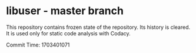 # libuser - master branch

This repository contains frozen state of the repository.
Its history is cleared. It is used only for static code
analysis with Codacy.

Commit Time: 1703401071